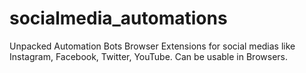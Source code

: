 # socialmedia_automations
Unpacked Automation Bots Browser Extensions for social medias like Instagram, Facebook, Twitter, YouTube. Can be usable in Browsers.
